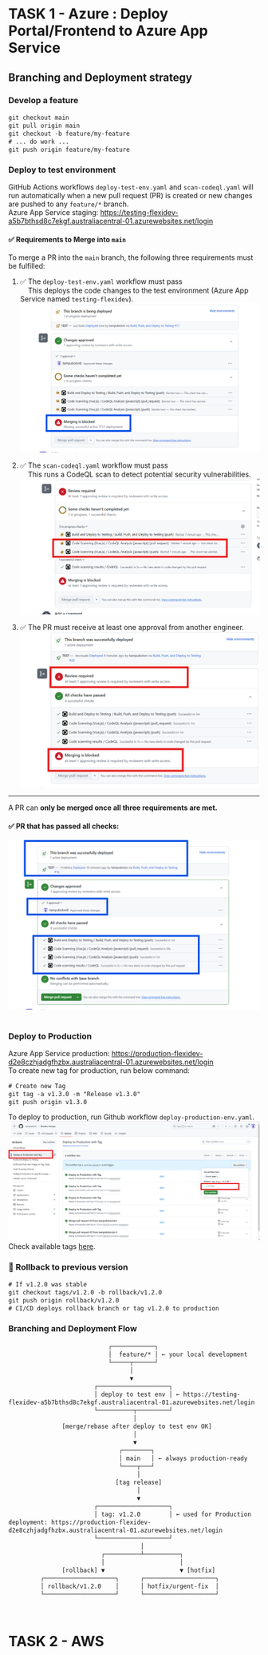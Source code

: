 # TASK 1 - Azure : Deploy Portal/Frontend to Azure App Service


## Branching and Deployment strategy 

### Develop a feature
```
git checkout main
git pull origin main
git checkout -b feature/my-feature
# ... do work ...
git push origin feature/my-feature
```

### Deploy to test environment
GitHub Actions workflows `deploy-test-env.yaml` and `scan-codeql.yaml` will run automatically when a new pull request (PR) is created or new changes are pushed to any `feature/*` branch. <br>
Azure App Service staging: https://testing-flexidev-a5b7bthsd8c7ekgf.australiacentral-01.azurewebsites.net/login

#### ✅ Requirements to Merge into `main`

To merge a PR into the `main` branch, the following three requirements must be fulfilled:

1. ✅ The `deploy-test-env.yaml` workflow must pass  
   &nbsp;&nbsp;&nbsp;&nbsp;This deploys the code changes to the test environment (Azure App Service named `testing-flexidev`).
![PR failing checks](azure/app/images/image2.png) 

2. ✅ The `scan-codeql.yaml` workflow must pass  
   &nbsp;&nbsp;&nbsp;&nbsp;This runs a CodeQL scan to detect potential security vulnerabilities.
![PR failing checks](azure/app/images/image3.png)   

3. ✅ The PR must receive at least one approval from another engineer.
![PR needs approval](azure/app/images/image4.png)

---

A PR can **only be merged once all three requirements are met.**
#### ✅ PR that **has passed** all checks:
![PR passing checks](azure/app/images/image.png)<br><br>


### Deploy to Production
Azure App Service production: https://production-flexidev-d2e8czhjadgfhzbx.australiacentral-01.azurewebsites.net/login <br>
To create new tag for production, run below command:
```
# Create new Tag
git tag -a v1.3.0 -m "Release v1.3.0"
git push origin v1.3.0
```
To deploy to production, run Github workflow `deploy-production-env.yaml`.
![Deploy to Production env](azure/app/images/image5.png)
Check available tags [here](https://github.com/tampubolon/flexidev-devops/tags).

### 🔁 Rollback to previous version
```
# If v1.2.0 was stable
git checkout tags/v1.2.0 -b rollback/v1.2.0
git push origin rollback/v1.2.0
# CI/CD deploys rollback branch or tag v1.2.0 to production
```

### Branching and Deployment Flow
```
                            ┌────────────┐
                            │  feature/* │ ← your local development
                            └─────┬──────┘
                                  │
                                  ▼
                        ┌────────────────────┐
                        │ deploy to test env │ ← https://testing-flexidev-a5b7bthsd8c7ekgf.australiacentral-01.azurewebsites.net/login
                        └──────────┬─────────┘
                                   │
               [merge/rebase after deploy to test env OK]
                                   │
                                   ▼
                               ┌────────┐
                               │ main   │ ← always production-ready
                               └────┬───┘
                                    │
                              [tag release]
                                    │
                                    ▼
                        ┌────────────────────┐
                        │ tag: v1.2.0        │ ← used for Production deployment: https://production-flexidev-d2e8czhjadgfhzbx.australiacentral-01.azurewebsites.net/login
                        └────────────────────┘
                                     │
                          ┌──────────┴──────────┐
                          │                     │
               [rollback] ▼                     ▼ [hotfix]
         ┌────────────────────┐      ┌────────────────────┐
         │ rollback/v1.2.0    │      │ hotfix/urgent-fix  │
         └────────────────────┘      └────────────────────┘
```
<br>

# TASK 2 - AWS
